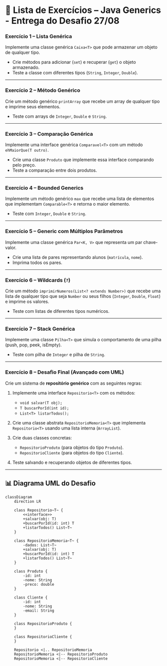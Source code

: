 
# 📘 Lista de Exercícios – Java Generics - Entrega do Desafio 27/08

### **Exercício 1 – Lista Genérica**
Implemente uma classe genérica `Caixa<T>` que pode armazenar um objeto de qualquer tipo.
- Crie métodos para adicionar (`set`) e recuperar (`get`) o objeto armazenado.
- Teste a classe com diferentes tipos (`String`, `Integer`, `Double`).

---

### **Exercício 2 – Método Genérico**
Crie um método genérico `printArray` que recebe um array de qualquer tipo e imprime seus elementos.
- Teste com arrays de `Integer`, `Double` e `String`.

---

### **Exercício 3 – Comparação Genérica**
Implemente uma interface genérica `Comparavel<T>` com um método `ehMaiorQue(T outro)`.
- Crie uma classe `Produto` que implemente essa interface comparando pelo preço.
- Teste a comparação entre dois produtos.

---

### **Exercício 4 – Bounded Generics**
Implemente um método genérico `max` que recebe uma lista de elementos que implementam `Comparable<T>` e retorna o maior elemento.
- Teste com `Integer`, `Double` e `String`.

---

### **Exercício 5 – Generic com Múltiplos Parâmetros**
Implemente uma classe genérica `Par<K, V>` que representa um par chave-valor.
- Crie uma lista de pares representando alunos (`matrícula`, `nome`).
- Imprima todos os pares.

---

### **Exercício 6 – Wildcards (`?`)**
Crie um método `imprimirNumeros(List<? extends Number>)` que recebe uma lista de qualquer tipo que seja `Number` ou seus filhos (`Integer`, `Double`, `Float`) e imprime os valores.
- Teste com listas de diferentes tipos numéricos.

---

### **Exercício 7 – Stack Genérica**
Implemente uma classe `Pilha<T>` que simula o comportamento de uma pilha (push, pop, peek, isEmpty).
- Teste com pilha de `Integer` e pilha de `String`.

---

### **Exercício 8 – Desafio Final (Avançado com UML)**
Crie um sistema de **repositório genérico** com as seguintes regras:

1. Implemente uma interface `Repositorio<T>` com os métodos:
    - `void salvar(T obj);`
    - `T buscarPorId(int id);`
    - `List<T> listarTodos();`

2. Crie uma classe abstrata `RepositorioMemoria<T>` que implementa `Repositorio<T>` usando uma lista interna (`ArrayList`).

3. Crie duas classes concretas:
    - `RepositorioProduto` (para objetos do tipo `Produto`).
    - `RepositorioCliente` (para objetos do tipo `Cliente`).

4. Teste salvando e recuperando objetos de diferentes tipos.

---

## 📊 Diagrama UML do Desafio

```mermaid
classDiagram
    direction LR
    
    class Repositorio~T~ {
        <<interface>>
        +salvar(obj: T)
        +buscarPorId(id: int) T
        +listarTodos() List~T~
    }

    class RepositorioMemoria~T~ {
        -dados: List~T~
        +salvar(obj: T)
        +buscarPorId(id: int) T
        +listarTodos() List~T~
    }

    class Produto {
        -id: int
        -nome: String
        -preco: double
    }

    class Cliente {
        -id: int
        -nome: String
        -email: String
    }

    class RepositorioProduto {
    }

    class RepositorioCliente {
    }

    Repositorio <|.. RepositorioMemoria
    RepositorioMemoria <|-- RepositorioProduto
    RepositorioMemoria <|-- RepositorioCliente
```